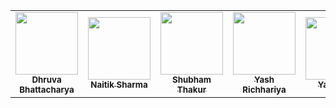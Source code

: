 <table>
<tr>
<td align="center"><a href="https://github.com/dhruvaop"><img src="https://avatars.githubusercontent.com/u/71749153?s=400&u=84276919c34e11f26f280384ea412a2433ffb3a2&v=4" width="100px;" alt=""/><br /><sub><b>Dhruva Bhattacharya</b></sub></a></td>
<td align="center"><a href="https://github.com/Naitik234"><img src="https://avatars.githubusercontent.com/u/73165529?v=4" width="100px;" alt=""/><br /><sub><b>Naitik Sharma</b></sub></a></td>
<td align="center"><a href="https://github.com/shubham-31-thakur"><img src="https://avatars.githubusercontent.com/u/84236393?v=4" width="100px;" alt=""/><br /><sub><b>Shubham Thakur</b></sub></a></td>
<td align="center"><a href="https://github.com/yashrichhariyaa"><img src="https://avatars.githubusercontent.com/u/88714667?v=4" width="100px;" alt=""/><br /><sub><b>Yash Richhariya</b></sub></a></td>
<td align="center"><a href="https://github.com/yash31-sen"><img src="https://avatars.githubusercontent.com/u/93206486?v=4" width="100px;" alt=""/><br /><sub><b>Yash Sen</b></sub></a></td>
<td align="center"><a href="https://github.com/Rounakbedi"><img src="https://avatars.githubusercontent.com/u/83304523?v=4" width="100px;" alt=""/><br /><sub><b>Yash Sen</b></sub></a></td>
</tr>
</table>
